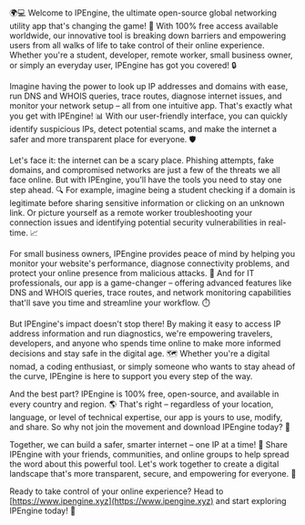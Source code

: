 🌍💻 Welcome to IPEngine, the ultimate open-source global networking utility app that's changing the game! 🚀 With 100% free access available worldwide, our innovative tool is breaking down barriers and empowering users from all walks of life to take control of their online experience. Whether you're a student, developer, remote worker, small business owner, or simply an everyday user, IPEngine has got you covered! 🔒

Imagine having the power to look up IP addresses and domains with ease, run DNS and WHOIS queries, trace routes, diagnose internet issues, and monitor your network setup – all from one intuitive app. That's exactly what you get with IPEngine! 📊 With our user-friendly interface, you can quickly identify suspicious IPs, detect potential scams, and make the internet a safer and more transparent place for everyone. 🛡️

Let's face it: the internet can be a scary place. Phishing attempts, fake domains, and compromised networks are just a few of the threats we all face online. But with IPEngine, you'll have the tools you need to stay one step ahead. 🔍 For example, imagine being a student checking if a domain is legitimate before sharing sensitive information or clicking on an unknown link. Or picture yourself as a remote worker troubleshooting your connection issues and identifying potential security vulnerabilities in real-time. 📈

For small business owners, IPEngine provides peace of mind by helping you monitor your website's performance, diagnose connectivity problems, and protect your online presence from malicious attacks. 🚀 And for IT professionals, our app is a game-changer – offering advanced features like DNS and WHOIS queries, trace routes, and network monitoring capabilities that'll save you time and streamline your workflow. ⏱️

But IPEngine's impact doesn't stop there! By making it easy to access IP address information and run diagnostics, we're empowering travelers, developers, and anyone who spends time online to make more informed decisions and stay safe in the digital age. 🗺️ Whether you're a digital nomad, a coding enthusiast, or simply someone who wants to stay ahead of the curve, IPEngine is here to support you every step of the way.

And the best part? IPEngine is 100% free, open-source, and available in every country and region. 🌎 That's right – regardless of your location, language, or level of technical expertise, our app is yours to use, modify, and share. So why not join the movement and download IPEngine today? 📲

Together, we can build a safer, smarter internet – one IP at a time! 🌟 Share IPEngine with your friends, communities, and online groups to help spread the word about this powerful tool. Let's work together to create a digital landscape that's more transparent, secure, and empowering for everyone. 💪

Ready to take control of your online experience? Head to [https://www.ipengine.xyz](https://www.ipengine.xyz) and start exploring IPEngine today! 🎉